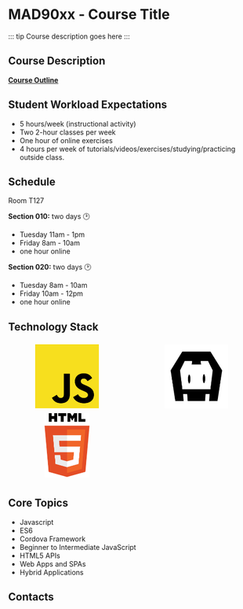 # MAD90xx - Course Title

::: tip
Course description goes here
:::

## Course Description

**[Course Outline](./2019-2020_mad9014.pdf)**

## Student Workload Expectations

- 5 hours/week (instructional activity)
- Two 2-hour classes per week
- One hour of online exercises
- 4 hours per week of tutorials/videos/exercises/studying/practicing outside class.

## Schedule

Room T127

**Section 010:** two days :clock2:

- Tuesday 11am - 1pm
- Friday 8am - 10am
- one hour online

**Section 020:** two days :clock2:

- Tuesday 8am - 10am
- Friday 10am - 12pm
- one hour online

## Technology Stack

<section style="
  display: grid; 
  grid-template-columns: repeat( auto-fit, minmax(160px, 1fr) );
  grid-template-rows: 130px;
  grid-auto-rows: 130px;
  justify-items: center;
  align-items: center;
  grid-gap: 1.5rem;
  margin-bottom: 2rem;">

<img src="../assets/javascript.svg" alt="NodeJS" 
     style="width: 100%; height: auto; max-height: 130px; max-width: 160px;
            align-self: start; margin-top: .95rem;">

<img src="../assets/cordova-black.png" alt="Cordova" 
     style="width: 100%; height: auto; max-height: 130px; max-width: 160px;align-self: start; margin-top: .95rem;">

<img src="../assets/html-5.svg" alt="HTML 5" 
     style="width: auto; height: 70%; max-height: 130px;
            align-self: end; margin-bottom: .8rem;">

</section>

## Core Topics

- Javascript
- ES6
- Cordova Framework
- Beginner to Intermediate JavaScript
- HTML5 APIs
- Web Apps and SPAs
- Hybrid Applications

## Contacts

<ContactCard 
  name="Steve Griffith"
  title="Program Coordinator"
  img-url="../steve-griffith.jpeg"
  bio="Coordinator of the Mobile Application Design & Development Program at Algonquin College."
  :details="[
      { label: 'email', value: 'griffis@algonquincollege.com' }, 
      { label: 'github', value: 'prof3ssorSt3v3' }, 
      { label: 'phone', value: '(613) 727-4723 x3408' }, 
      { label: 'office', value: 'J313B' }
    ]"
/>

<ContactCard 
  name="Deborah Buck"
  title="Student Success Specialist"
  bio=""
  :details="[
      { label: 'email', value: 'buckd@algonquincollege.com' }, 
      { label: 'phone', value: '(613) 727-4723 x5503‬' }, 
      { label: 'office', value: 'N219' }
    ]"
/>

<ContactCard 
  name="Jody White"
  title="Student Success Specialist"
  bio=""
  :details="[
      { label: 'email', value: 'whitej@algonquincollege.com' }, 
      { label: 'phone', value: '(613) 727-4723 x‬2188' }, 
      { label: 'office', value: 'T111a' }
    ]"
/>
